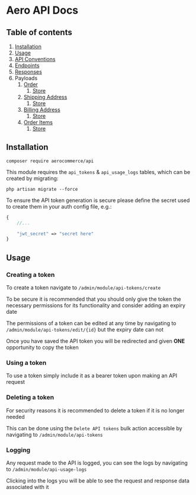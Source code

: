# Aero API Docs

## Table of contents

1. [Installation](#installation)
2. [Usage](#usage)
3. [API Conventions](CONVENTIONS.md)
5. [Endpoints](ENDPOINTS.md)
4. [Responses](RESPONSES.md)
6. Payloads
   1. [Order](Payloads/Order)
      1. [Store](Payloads/Order/STORE.md)
   2. [Shipping Address]()
      1. [Store]()
   3. [Billing Address]()
       1. [Store]()
   4. [Order Items]()
      1. [Store]()

## Installation

```
composer require aerocommerce/api
```

This module requires the `api_tokens` & `api_usage_logs` tables, which can be created by migrating:

```
php artisan migrate --force
```

To ensure the API token generation is secure please define the secret used to create them in your auth config file, e.g.:

```php
{
    //...

    "jwt_secret" => "secret here"
}
```

## Usage

### Creating a token

To create a token navigate to `/admin/module/api-tokens/create`

To be secure it is recommended that you should only give the token the necessary permissions for its functionality and consider adding an expiry date

The permissions of a token can be edited at any time by navigating to `/admin/module/api-tokens/edit/{id}` but the expiry date can not

Once you have saved the API token you will be redirected and given **ONE** opportunity to copy the token

### Using a token

To use a token simply include it as a bearer token upon making an API request

### Deleting a token

For security reasons it is recommended to delete a token if it is no longer needed

This can be done using the `Delete API tokens` bulk action accessible by navigating to `/admin/module/api-tokens`

### Logging

Any request made to the API is logged, you can see the logs by navigating to `/admin/module/api-usage-logs`

Clicking into the logs you will be able to see the request and response data associated with it

